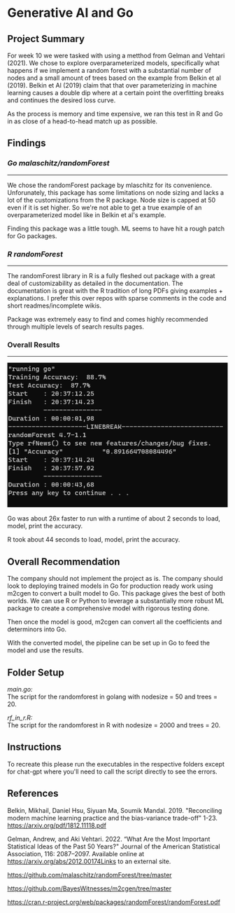 

# Generative AI and Go

## Project Summary

For week 10 we were tasked with using a metthod from Gelman and Vehtari (2021). We chose to explore overparameterized models, specifically what happens if we implement a random forest with a substantial number of nodes and a small amount of trees based on the example from Belkin et al (2019). Belkin et Al (2019) claim that that over parameterizing in machine learning causes a double dip where at a certain point the overfitting breaks and continues the desired loss curve. 

As the process is memory and time expensive, we ran this test in R and Go in as close of a head-to-head match up as possible. 

## Findings

### *Go malaschitz/randomForest*
- - - -
We chose the randomForest package by mlaschitz for its convenience. Unforunately, this package has some limitations on node sizing and lacks a lot of the customizations from the R package. Node size is capped at 50 even if it is set higher. So we're not able to get a true example of an overparameterized model like in Belkin et al's example.

Finding this package was a little tough. ML seems to have hit a rough patch for Go packages. 

### *R randomForest*
- - - - 
The randomForest library in R is a fully fleshed out package with a great deal of customizability as detailed in the documentation. The documentation is great with the R tradition of long PDFs giving examples + explanations. I prefer this over repos with sparse comments in the code and short readmes/incomplete wikis. 

Package was extremely easy to find and comes highly recommended through multiple levels of search results pages.

### Overall Results
- - - -
![Alt text](image.png)

Go was about 26x faster to run with a runtime of about 2 seconds to load, model, print the accuracy.

R took about 44 seconds to load, model, print the accuracy.


## Overall Recommendation

The company should not implement the project as is. The company should look to deploying trained models in Go for production ready work using m2cgen to convert a built model to Go. This package gives the best of both worlds. We can use R or Python to leverage a substantially more robust ML package to create a comprehensive model with rigorous testing done.

Then once the model is good, m2cgen can convert all the coefficients and determinors into Go.

With the converted model, the pipeline can be set up in Go to feed the model and use the results. 



## Folder Setup


*main.go:* \
The script for the randomforest in golang with nodesize = 50 and trees = 20.

*rf_in_r.R:* \
The script for the randomforest in R with nodesize = 2000 and trees = 20.




## Instructions

To recreate this please run the executables in the respective folders except for chat-gpt where you'll need to call the script directly to see the errors. 
## References

Belkin, Mikhail, Daniel Hsu, Siyuan Ma, Soumik Mandal. 2019. "Reconciling modern machine learning practice and the bias-variance trade-off" 1-23. https://arxiv.org/pdf/1812.11118.pdf

Gelman, Andrew, and Aki Vehtari. 2022. “What Are the Most Important Statistical Ideas of the Past 50 Years?" Journal of the American Statistical Association, 116: 2087–2097. Available online at https://arxiv.org/abs/2012.00174Links to an external site.


https://github.com/malaschitz/randomForest/tree/master

https://github.com/BayesWitnesses/m2cgen/tree/master

https://cran.r-project.org/web/packages/randomForest/randomForest.pdf